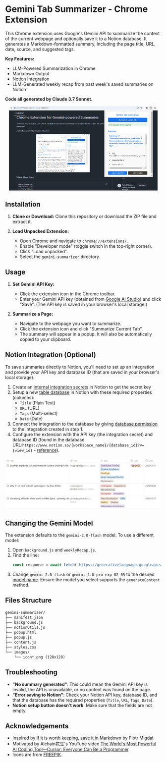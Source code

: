 # Gemini Tab Summarizer - Chrome Extension

This Chrome extension uses Google's Gemini API to summarize the content of the current webpage and optionally save it to a Notion database.  It generates a Markdown-formatted summary, including the page title, URL, date, source, and suggested tags.

**Key Features:**

*   LLM-Powered Summarization in Chrome
*   Markdown Output
*   Notion Integration
*   LLM-Generated weekly recap from past week's saved summaries on Notion

**Code all generated by Claude 3.7 Sonnet.**

<p align="center">
  <img src="summarize_as_markdown.png" width=480>
</p>

## Installation

1.  **Clone or Download:** Clone this repository or download the ZIP file and extract it.

2.  **Load Unpacked Extension:**
    *   Open Chrome and navigate to `chrome://extensions/`.
    *   Enable "Developer mode" (toggle switch in the top-right corner).
    *   Click "Load unpacked".
    *   Select the `gemini-summarizer` directory.

## Usage

1.  **Set Gemini API Key:**
    *   Click the extension icon in the Chrome toolbar.
    *   Enter your Gemini API key (obtained from [Google AI Studio](https://ai.google.dev/)) and click "Save". (The API key is saved in your browser's local storage.)

2.  **Summarize a Page:**
    *   Navigate to the webpage you want to summarize.
    *   Click the extension icon and click "Summarize Current Tab".
    *   The summary will appear in a popup.  It will also be automatically copied to your clipboard.


## Notion Integration (Optional)

To save summaries directly to Notion, you'll need to set up an integration and provide your API key and database ID (that are saved in your browser's local storage).

1. Create an [internal integration secrets](https://www.notion.so/profile/integrations) in Notion to get the secret key
2. Setup a new [table database](https://www.notion.com/help/guides/creating-a-database) in Notion with these required properties (columns):
    * `Title` (Plain Text)
    * `URL` (URL)
    * `Tags` (Multi-select)
    * `Date` (Date)
3. Connect the integration to the database by giving [database permission](https://developers.notion.com/docs/create-a-notion-integration#give-your-integration-page-permissions) to the integration created in step 1.
4. Configure the extension with the API key (the integration secret) and database ID (found in the database URL:`https://www.notion.so/{workspace_name}/{database_id}?v={view_id}` - [reference](https://developers.notion.com/docs/working-with-databases#adding-pages-to-a-database)).

<p align="center">
  <img src="summarize_as_markdown_notion_integration.png" width=640>
</p>

## Changing the Gemini Model

The extension defaults to the `gemini-2.0-flash` model.  To use a different model:

1.  Open `background.js` and `weeklyRecap.js`.
2.  Find the line:
    ```javascript
    const response = await fetch(`https://generativelanguage.googleapis.com/v1beta/models/gemini-2.0-flash:generateContent?key=${apiKey}`, {
    ```
3.  Change `gemini-2.0-flash` or `gemini-2.0-pro-exp-02-05` to the desired [model name](https://ai.google.dev/gemini-api/docs/models/gemini). Ensure the model you select supports the `generateContent` method.


## Files Structure
```
gemini-summarizer/
├── manifest.json
├── background.js
├── notionUtils.js
├── popup.html
├── popup.js
├── content.js
├── styles.css
└── images/
    └── icon*.png (128x128)
```

## Troubleshooting

*   **"No summary generated"**: This could mean the Gemini API key is invalid, the API is unavailable, or no content was found on the page.
*   **"Error saving to Notion"**: Check your Notion API key, database ID, and that the database has the required properties (`Title`, `URL`, `Tags`, `Date`).
*   **Notion setup button doesn't work**: Make sure that the fields are not empty.

## Acknowledgements

*   Inspired by [If it is worth keeping, save it in Markdown](https://p.migdal.pl/blog/2025/02/markdown-saves) by Piotr Migdał.
*   Motivated by Alchain花生's YouTube video [The World's Most Powerful AI Coding Tool—Cursor: Everyone Can Be a Programmer](https://youtu.be/R9JIi2zMNHA?feature=shared).
*   Icons are from [FREEPIK](https://www.freepik.com/icon/ai-technology_18951459#fromView=search&page=1&position=51&uuid=dcdae7b1-eda1-480e-ac3e-f26de30b7119).
